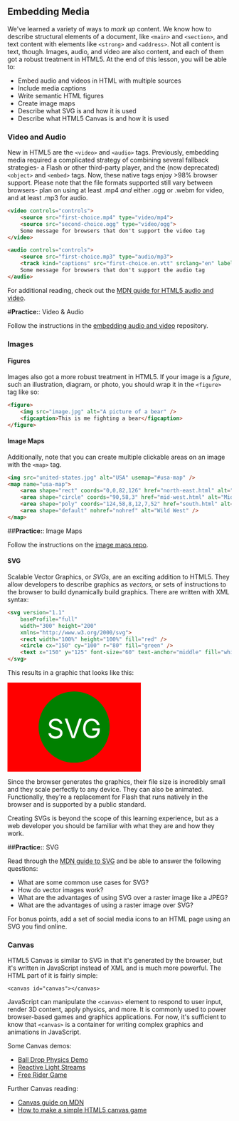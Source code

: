 ## Embedding Media

We've learned a variety of ways to _mark up_ content. We know how to describe structural elements of a document, like `<main>` and `<section>`, and text content with elements like `<strong>` and `<address>`. Not all content is text, though. Images, audio, and video are also content, and each of them got a robust treatment in HTML5. At the end of this lesson, you will be able to:

* Embed audio and videos in HTML with multiple sources
* Include media captions
* Write semantic HTML figures
* Create image maps
* Describe what SVG is and how it is used
* Describe what HTML5 Canvas is and how it is used

### Video and Audio

New in HTML5 are the `<video>` and `<audio>` tags. Previously, embedding media required a complicated strategy of combining several fallback strategies- a Flash or other third-party player, and the (now deprecated) `<object>` and `<embed>` tags. Now, these native tags enjoy >98% browser support. Please note that the file formats supported still vary between browsers- plan on using at least .mp4 *and* either .ogg or .webm for video, and at least .mp3 for audio.

```html
<video controls="controls">
    <source src="first-choice.mp4" type="video/mp4">
    <source src="second-choice.ogg" type="video/ogg">
    Some message for browsers that don't support the video tag
</video>

<audio controls="controls">
    <source src="first-choice.mp3" type="audio/mp3">
    <track kind="captions" src="first-choice.en.vtt" srclang="en" label="English">
    Some message for browsers that don't support the audio tag
</audio>
```

For additional reading, check out the [MDN guide for HTML5 audio and video](https://developer.mozilla.org/en-US/docs/Web/Guide/HTML/Using_HTML5_audio_and_video).

#**Practice:**: Video & Audio

Follow the instructions in the [embedding audio and video](https://github.com/gSchool/embedding-audio-video) repository.

### Images

#### Figures

Images also got a more robust treatment in HTML5. If your image is a *figure*, such an illustration, diagram, or photo, you should wrap it in the `<figure>` tag like so:

```html
<figure>
    <img src="image.jpg" alt="A picture of a bear" />
    <figcaption>This is me fighting a bear</figcaption>
</figure>
```

#### Image Maps

Additionally, note that you can create multiple clickable areas on an image with the `<map>` tag.

```html
<img src="united-states.jpg" alt="USA" usemap="#usa-map" />
<map name="usa-map">
    <area shape="rect" coords="0,0,82,126" href="north-east.html" alt="Northeast" />
    <area shape="circle" coords="90,58,3" href="mid-west.html" alt="Midwest" />
    <area shape="poly" coords="124,58,8,12,7,52" href="south.html" alt="South" />
    <area shape="default" nohref="nohref" alt="Wild West" />
</map>
```

##**Practice:**: Image Maps

Follow the instructions on the [image maps repo](https://github.com/gSchool/image-map-exercise).

#### SVG

Scalable Vector Graphics, or _SVGs_, are an exciting addition to HTML5. They allow developers to describe graphics as _vectors_, or sets of instructions to the browser to build dynamically build graphics. There are written with XML syntax:

```html
<svg version="1.1"
    baseProfile="full"
    width="300" height="200"
    xmlns="http://www.w3.org/2000/svg">
    <rect width="100%" height="100%" fill="red" />
    <circle cx="150" cy="100" r="80" fill="green" />
    <text x="150" y="125" font-size="60" text-anchor="middle" fill="white">SVG</text>
</svg>
```

This results in a graphic that looks like this:

<svg version="1.1"
    baseProfile="full"
    width="300" height="200"
    xmlns="http://www.w3.org/2000/svg">
    <rect width="100%" height="100%" fill="red" />
    <circle cx="150" cy="100" r="80" fill="green" />
    <text x="150" y="125" font-size="60" text-anchor="middle" fill="white">SVG</text>
</svg>

Since the browser generates the graphics, their file size is incredibly small and they scale perfectly to any device. They can also be animated. Functionally, they're a replacement for Flash that runs natively in the browser and is supported by a public standard.

Creating SVGs is beyond the scope of this learning experience, but as a web developer you should be familiar with what they are and how they work.

##**Practice:**: SVG

Read through the [MDN guide to SVG](https://developer.mozilla.org/en-US/docs/Web/SVG) and be able to answer the following questions:

* What are some common use cases for SVG?
* How do vector images work?
* What are the advantages of using SVG over a raster image like a JPEG?
* What are the advantages of using a raster image over SVG?

For bonus points, add a set of social media icons to an HTML page using an SVG you find online.

### Canvas

HTML5 Canvas is similar to SVG in that it's generated by the browser, but it's written in JavaScript instead of XML and is much more powerful. The HTML part of it is fairly simple:

```
<canvas id="canvas"></canvas>
```

JavaScript can manipulate the `<canvas>` element to respond to user input, render 3D content, apply physics, and more. It is commonly used to power browser-based games and graphics applications. For now, it's sufficient to know that `<canvas>` is a container for writing complex graphics and animations in JavaScript.

Some Canvas demos:

* [Ball Drop Physics Demo](http://balldroppings.com/js/)
* [Reactive Light Streams](https://developer.mozilla.org/en-US/demos/detail/zen-photon-garden/launch)
* [Free Rider Game](http://www.freeriderhd.com/t/1016-layers)


Further Canvas reading:

* [Canvas guide on MDN](https://developer.mozilla.org/en-US/docs/Web/API/Canvas_API)
* [How to make a simple HTML5 canvas game](http://www.lostdecadegames.com/how-to-make-a-simple-html5-canvas-game/)